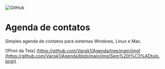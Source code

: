 ![GitHub](https://img.shields.io/github/license/Vansk1/agenda?style=for-the-badge)
# Agenda de contatos 
Simples agenda de contatos para sistemas Windows, Linux e Mac.

![Print da Tela] (https://github.com/Vansk1/Agenda/tree/main/img](https://github.com/Vansk1/Agenda/blob/main/img/Sem%20t%C3%ADtulo.png))
